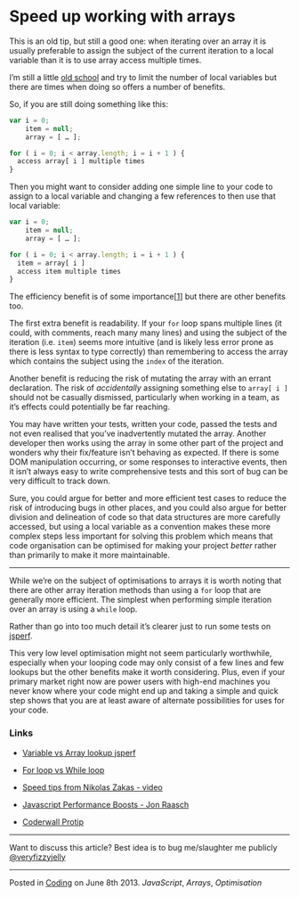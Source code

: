 # Speed up working with arrays

This is an old tip, but still a good one: when iterating over an array it is usually preferable to assign the subject of the current iteration to a local variable than it is to use array access multiple times.

I’m still a little [old school](http://www.urbandictionary.com/define.php?term=old%20school) and try to limit the number of local variables but there are times when doing so offers a number of benefits.

So, if you are still doing something like this:

```javascript
var i = 0;
    item = null;
    array = [ … ];

for ( i = 0; i < array.length; i = i + 1 ) {
  access array[ i ] multiple times
}
```

Then you might want to consider adding one simple line to your code to assign to a local variable and changing a few references to then use that local variable:

```javascript
var i = 0;
    item = null;
    array = [ … ];

for ( i = 0; i < array.length; i = i + 1 ) {
  item = array[ i ]
  access item multiple times
}
```

The efficiency benefit is of some importance[\[1](http://jsperf.com/local-variable-or-array-lookup)\] but there are other benefits too.

The first extra benefit is readability.  If your `for` loop spans multiple lines (it could, with comments, reach many many lines) and using the subject of the iteration (i.e. `item`) seems more intuitive (and is likely less error prone as there is less syntax to type correctly) than remembering to access the array which contains the subject using the `index` of the iteration.

Another benefit is reducing the risk of mutating the array with an errant declaration.  The risk of _accidentally_ assigning something else to `array[ i ]` should not be casually dismissed, particularly when working in a team, as it’s effects could potentially be far reaching.  

You may have written your tests, written your code, passed the tests and not even realised that you’ve inadvertently mutated the array.  Another developer then works using the array in some other part of the project and wonders why their fix/feature isn’t behaving as expected.  If there is some DOM manipulation occurring, or some responses to interactive events, then it isn’t always easy to write comprehensive tests and this sort of bug can be very difficult to track down.

Sure, you could argue for better and more efficient test cases to reduce the risk of introducing bugs in other places, and you could also argue for better division and delineation of code so that data structures are more carefully accessed, but using a local variable as a convention makes these more complex steps less important for solving this problem which means that code organisation can be optimised for making your project _better_ rather than primarily to make it more maintainable.

---

While we’re on the subject of optimisations to arrays it is worth noting that there are other array iteration methods than using a `for` loop that are generally more efficient.  The simplest when performing simple iteration over an array is using a `while` loop.  

Rather than go into too much detail it’s clearer just to run some tests on [jsperf](http://jsperf.com/fors-vs-while/58).  

This very low level optimisation might not seem particularly worthwhile, especially when your looping code may only consist of a few lines and few lookups but the other benefits make it worth considering.  Plus, even if your primary market right now are power users with high-end machines you never know where your code might end up and taking a simple and quick step shows that you are at least aware of alternate possibilities for uses for your code.

### Links

* [Variable vs Array lookup jsperf](http://jsperf.com/local-variable-or-array-lookup)

* [For loop vs While loop](http://jsperf.com/fors-vs-while/58)

* [Speed tips from Nikolas Zakas - video](http://www.youtube.com/watch?v=mHtdZgou0qU)

* [Javascript Performance Boosts - Jon Raasch](http://jonraasch.com/blog/10-javascript-performance-boosting-tips-from-nicholas-zakas)

* [Coderwall Protip](https://coderwall.com/p/k2olzq)

---

Want to discuss this article?  Best idea is to bug me/slaughter me publicly [@veryfizzyjelly](https://twitter.com/veryfizzyjelly)

---

Posted in [Coding](../"coding") on June 8th 2013.  _JavaScript_, _Arrays_, _Optimisation_